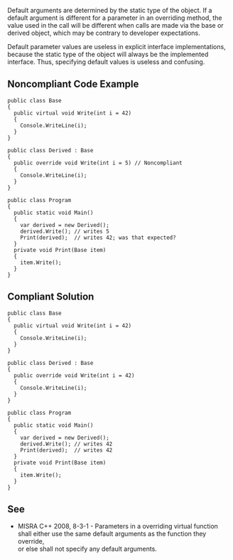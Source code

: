 
Default arguments are determined by the static type of the object. If a default argument is different for a parameter in an overriding method, the value used in the call will be different when calls are made via the base or derived object, which may be contrary to developer expectations.

Default parameter values are useless in explicit interface implementations, because the static type of the object will always be the implemented interface. Thus, specifying default values is useless and confusing.

## Noncompliant Code Example


    public class Base
    {
      public virtual void Write(int i = 42)
      {
        Console.WriteLine(i);
      }
    }
    
    public class Derived : Base
    {
      public override void Write(int i = 5) // Noncompliant
      {
        Console.WriteLine(i);
      }
    }
    
    public class Program
    {
      public static void Main()
      {
        var derived = new Derived();
        derived.Write(); // writes 5
        Print(derived);  // writes 42; was that expected?
      }
      private void Print(Base item)
      {
        item.Write();
      }
    }


## Compliant Solution


    public class Base
    {
      public virtual void Write(int i = 42)
      {
        Console.WriteLine(i);
      }
    }
    
    public class Derived : Base
    {
      public override void Write(int i = 42)
      {
        Console.WriteLine(i);
      }
    }
    
    public class Program
    {
      public static void Main()
      {
        var derived = new Derived();
        derived.Write(); // writes 42
        Print(derived);  // writes 42
      }
      private void Print(Base item)
      {
        item.Write();
      }
    }


## See

- MISRA C++ 2008, 8-3-1 - Parameters in a overriding virtual function shall either use the same default arguments as the function they override,<br>  or else shall not specify any default arguments.

